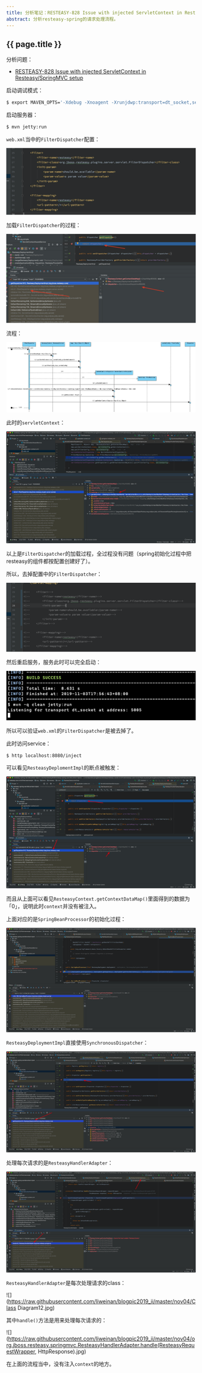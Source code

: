 ```yaml
---
title: 分析笔记：RESTEASY-828 Issue with injected ServletContext in Resteasy/SpringMVC setup
abstract: 分析resteasy-spring的请求处理流程。
---
```


## {{ page.title }}

分析问题：

* [RESTEASY-828 Issue with injected ServletContext in Resteasy/SpringMVC setup](https://issues.jboss.org/browse/RESTEASY-828) 

启动调试模式：

```bash
$ export MAVEN_OPTS='-Xdebug -Xnoagent -Xrunjdwp:transport=dt_socket,server=y,suspend=y,address=5005'
```

启动服务器：

```bash
$ mvn jetty:run
```

`web.xml`当中的`FilterDispatcher`配置：

![](https://raw.githubusercontent.com/liweinan/blogpic2019_ii/master/nov04/77EA633D-1ED0-4DA9-92D2-A0A69B9F7FDE.png)

加载`FilterDispatcher`的过程：

![](https://raw.githubusercontent.com/liweinan/blogpic2019_ii/master/nov04/3F190E73-FD9E-4100-85E9-B9A1614D52F8.png)

流程：

![](https://raw.githubusercontent.com/liweinan/blogpic2019_ii/master/nov04/org.jboss.resteasy.plugins.server.servlet.FilterDispatcher.init(FilterConfig).jpg)

此时的`servletContext`：

![](https://raw.githubusercontent.com/liweinan/blogpic2019_ii/master/nov04/9007D709-C851-4AB4-9505-01C4C3BEBEA6.png)

以上是`FilterDispatcher`的加载过程，全过程没有问题（spring初始化过程中把resteasy的组件都按配置创建好了）。

所以，去掉配置中的`FilterDispatcher`：

![](https://raw.githubusercontent.com/liweinan/blogpic2019_ii/master/nov04/E4037E26-6493-4CBC-9B7C-0DDB3731C9FD.png)

然后重启服务，服务此时可以完全启动：

![](https://raw.githubusercontent.com/liweinan/blogpic2019_ii/master/nov04/63499960-DE06-4CDB-977C-E2D8A98FFA19.png)

所以可以验证`web.xml`的`FilterDispatcher`是被去掉了。

此时访问service：

```bash
$ http localhost:8080/inject
```

可以看见`ResteasyDeplomentImpl`的断点被触发：

![](https://raw.githubusercontent.com/liweinan/blogpic2019_ii/master/nov04/2C23327F-F5BD-4074-9EE3-87A302784353.png)

而且从上面可以看见`ResteasyContext.getContextDataMap()`里面得到的数据为「0」，说明此时`context`并没有被注入。

上面对应的是`SpringBeanProcessor`的初始化过程：

![](https://raw.githubusercontent.com/liweinan/blogpic2019_ii/master/nov04/3D4A4072-7A92-4B64-868C-30CEA5E046AB.png)

`ResteasyDeploymentImpl`直接使用`SynchronousDispatcher`：

![](https://raw.githubusercontent.com/liweinan/blogpic2019_ii/master/nov04/7539D3F6-7092-4972-9D49-522020CCD92A.png)

处理每次请求的是`ResteasyHandlerAdapter`：

![](https://raw.githubusercontent.com/liweinan/blogpic2019_ii/master/nov04/B919CD6E-5724-4978-AA14-40C5F4467FB5.png)

`ResteasyHandlerAdapter`是每次处理请求的class：

![](https://raw.githubusercontent.com/liweinan/blogpic2019_ii/master/nov04/Class Diagram12.jpg)

其中`handle()`方法是用来处理每次请求的：

![](https://raw.githubusercontent.com/liweinan/blogpic2019_ii/master/nov04/org.jboss.resteasy.springmvc.ResteasyHandlerAdapter.handle(ResteasyRequestWrapper, HttpResponse).jpg)

在上面的流程当中，没有注入`context`的地方。




